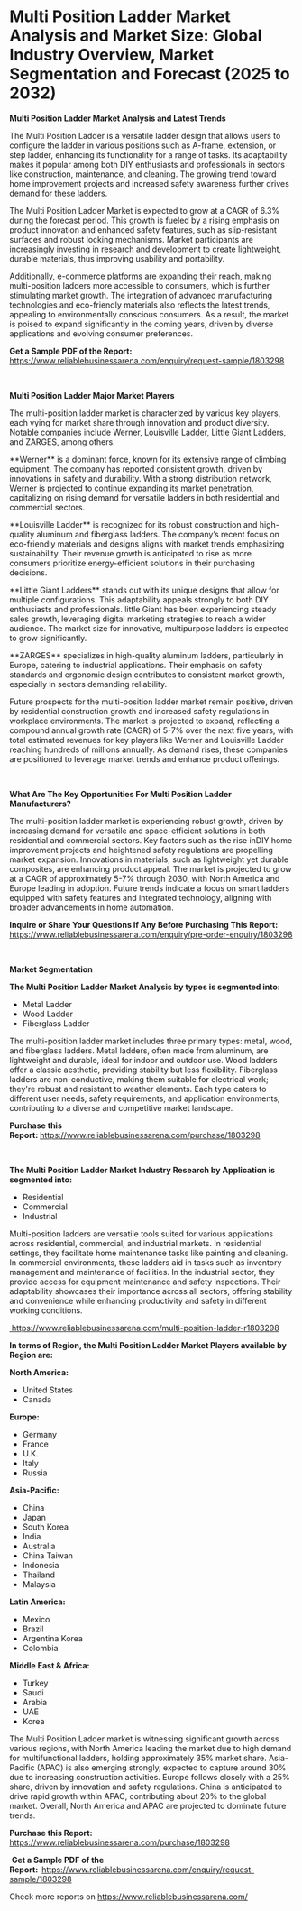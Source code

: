 <p><h1>Multi Position Ladder Market Analysis and Market Size: Global Industry Overview, Market Segmentation and Forecast (2025 to 2032)</h1></p><p><strong>Multi Position Ladder Market Analysis and Latest Trends</strong></p>
<p><p>The Multi Position Ladder is a versatile ladder design that allows users to configure the ladder in various positions such as A-frame, extension, or step ladder, enhancing its functionality for a range of tasks. Its adaptability makes it popular among both DIY enthusiasts and professionals in sectors like construction, maintenance, and cleaning. The growing trend toward home improvement projects and increased safety awareness further drives demand for these ladders.</p><p>The Multi Position Ladder Market is expected to grow at a CAGR of 6.3% during the forecast period. This growth is fueled by a rising emphasis on product innovation and enhanced safety features, such as slip-resistant surfaces and robust locking mechanisms. Market participants are increasingly investing in research and development to create lightweight, durable materials, thus improving usability and portability. </p><p>Additionally, e-commerce platforms are expanding their reach, making multi-position ladders more accessible to consumers, which is further stimulating market growth. The integration of advanced manufacturing technologies and eco-friendly materials also reflects the latest trends, appealing to environmentally conscious consumers. As a result, the market is poised to expand significantly in the coming years, driven by diverse applications and evolving consumer preferences.</p></p>
<p><strong>Get a Sample PDF of the Report:&nbsp;</strong> <a href="https://www.reliablebusinessarena.com/enquiry/request-sample/1803298?utm_campaign=2868&utm_medium=2&utm_source=Github&utm_content=ia&utm_term=10042025&utm_id=multi-position-ladder">https://www.reliablebusinessarena.com/enquiry/request-sample/1803298</a></p>
<p>&nbsp;</p>
<p><strong>Multi Position Ladder Major Market Players</strong></p>
<p><p>The multi-position ladder market is characterized by various key players, each vying for market share through innovation and product diversity. Notable companies include Werner, Louisville Ladder, Little Giant Ladders, and ZARGES, among others.</p><p>**Werner** is a dominant force, known for its extensive range of climbing equipment. The company has reported consistent growth, driven by innovations in safety and durability. With a strong distribution network, Werner is projected to continue expanding its market penetration, capitalizing on rising demand for versatile ladders in both residential and commercial sectors.</p><p>**Louisville Ladder** is recognized for its robust construction and high-quality aluminum and fiberglass ladders. The company’s recent focus on eco-friendly materials and designs aligns with market trends emphasizing sustainability. Their revenue growth is anticipated to rise as more consumers prioritize energy-efficient solutions in their purchasing decisions.</p><p>**Little Giant Ladders** stands out with its unique designs that allow for multiple configurations. This adaptability appeals strongly to both DIY enthusiasts and professionals. little Giant has been experiencing steady sales growth, leveraging digital marketing strategies to reach a wider audience. The market size for innovative, multipurpose ladders is expected to grow significantly.</p><p>**ZARGES** specializes in high-quality aluminum ladders, particularly in Europe, catering to industrial applications. Their emphasis on safety standards and ergonomic design contributes to consistent market growth, especially in sectors demanding reliability.</p><p>Future prospects for the multi-position ladder market remain positive, driven by residential construction growth and increased safety regulations in workplace environments. The market is projected to expand, reflecting a compound annual growth rate (CAGR) of 5-7% over the next five years, with total estimated revenues for key players like Werner and Louisville Ladder reaching hundreds of millions annually. As demand rises, these companies are positioned to leverage market trends and enhance product offerings.</p></p>
<p>&nbsp;</p>
<p><strong>What Are The Key Opportunities For Multi Position Ladder Manufacturers?</strong></p>
<p><p>The multi-position ladder market is experiencing robust growth, driven by increasing demand for versatile and space-efficient solutions in both residential and commercial sectors. Key factors such as the rise inDIY home improvement projects and heightened safety regulations are propelling market expansion. Innovations in materials, such as lightweight yet durable composites, are enhancing product appeal. The market is projected to grow at a CAGR of approximately 5-7% through 2030, with North America and Europe leading in adoption. Future trends indicate a focus on smart ladders equipped with safety features and integrated technology, aligning with broader advancements in home automation.</p></p>
<p><strong>Inquire or Share Your Questions If Any Before Purchasing This Report:</strong> <a href="https://www.reliablebusinessarena.com/enquiry/pre-order-enquiry/1803298?utm_campaign=2868&utm_medium=2&utm_source=Github&utm_content=ia&utm_term=10042025&utm_id=multi-position-ladder">https://www.reliablebusinessarena.com/enquiry/pre-order-enquiry/1803298</a></p>
<p>&nbsp;</p>
<p><strong>Market Segmentation</strong></p>
<p><strong>The Multi Position Ladder Market Analysis by types is segmented into:</strong></p>
<p><ul><li>Metal Ladder</li><li>Wood Ladder</li><li>Fiberglass Ladder</li></ul></p>
<p><p>The multi-position ladder market includes three primary types: metal, wood, and fiberglass ladders. Metal ladders, often made from aluminum, are lightweight and durable, ideal for indoor and outdoor use. Wood ladders offer a classic aesthetic, providing stability but less flexibility. Fiberglass ladders are non-conductive, making them suitable for electrical work; they're robust and resistant to weather elements. Each type caters to different user needs, safety requirements, and application environments, contributing to a diverse and competitive market landscape.</p></p>
<p><strong>Purchase this Report:&nbsp;</strong><a href="https://www.reliablebusinessarena.com/purchase/1803298?utm_campaign=2868&utm_medium=2&utm_source=Github&utm_content=ia&utm_term=10042025&utm_id=multi-position-ladder">https://www.reliablebusinessarena.com/purchase/1803298</a></p>
<p>&nbsp;</p>
<p><strong>The Multi Position Ladder Market Industry Research by Application is segmented into:</strong></p>
<p><ul><li>Residential</li><li>Commercial</li><li>Industrial</li></ul></p>
<p><p>Multi-position ladders are versatile tools suited for various applications across residential, commercial, and industrial markets. In residential settings, they facilitate home maintenance tasks like painting and cleaning. In commercial environments, these ladders aid in tasks such as inventory management and maintenance of facilities. In the industrial sector, they provide access for equipment maintenance and safety inspections. Their adaptability showcases their importance across all sectors, offering stability and convenience while enhancing productivity and safety in different working conditions.</p></p>
<p><a href="https://www.reliablebusinessarena.com/multi-position-ladder-r1803298?utm_campaign=2868&utm_medium=2&utm_source=Github&utm_content=ia&utm_term=10042025&utm_id=multi-position-ladder">&nbsp;https://www.reliablebusinessarena.com/multi-position-ladder-r1803298</a></p>
<p><strong>In terms of Region, the Multi Position Ladder Market Players available by Region are:</strong></p>
<p>
    <p> <strong> North America: </strong>
        <ul>
            <li>United States</li>
            <li>Canada</li>
        </ul>
        </p> 
    <p> <strong> Europe: </strong>
        <ul>
            <li>Germany</li>
            <li>France</li>
            <li>U.K.</li>
            <li>Italy</li>
            <li>Russia</li>
        </ul>
        </p> 
    <p> <strong> Asia-Pacific: </strong>
        <ul>
            <li>China</li>
            <li>Japan</li>
            <li>South Korea</li>
            <li>India</li>
            <li>Australia</li>
            <li>China Taiwan</li>
            <li>Indonesia</li>
            <li>Thailand</li>
            <li>Malaysia</li>
        </ul>
        </p> 
    <p> <strong> Latin America: </strong>
        <ul>
            <li>Mexico</li>
            <li>Brazil</li>
            <li>Argentina Korea</li>
            <li>Colombia</li>
        </ul>
        </p> 
    <p> <strong> Middle East & Africa: </strong>
        <ul>
            <li>Turkey</li>
            <li>Saudi</li>
            <li>Arabia</li>
            <li>UAE</li>
            <li>Korea</li>
        </ul>
    </p>
    </p>
<p><p>The Multi Position Ladder market is witnessing significant growth across various regions, with North America leading the market due to high demand for multifunctional ladders, holding approximately 35% market share. Asia-Pacific (APAC) is also emerging strongly, expected to capture around 30% due to increasing construction activities. Europe follows closely with a 25% share, driven by innovation and safety regulations. China is anticipated to drive rapid growth within APAC, contributing about 20% to the global market. Overall, North America and APAC are projected to dominate future trends.</p></p>
<p><strong>Purchase this Report: </strong><a href="https://www.reliablebusinessarena.com/purchase/1803298?utm_campaign=2868&utm_medium=2&utm_source=Github&utm_content=ia&utm_term=10042025&utm_id=multi-position-ladder">https://www.reliablebusinessarena.com/purchase/1803298</a></p>
<p>&nbsp;<strong>Get a Sample PDF of the Report:&nbsp;&nbsp;</strong><a href="https://www.reliablebusinessarena.com/enquiry/request-sample/1803298?utm_campaign=2868&utm_medium=2&utm_source=Github&utm_content=ia&utm_term=10042025&utm_id=multi-position-ladder">https://www.reliablebusinessarena.com/enquiry/request-sample/1803298</a></p>
<p><strong></strong></p>
<p>Check more reports on <a href="https://www.reliablebusinessarena.com/?utm_campaign=2868&utm_medium=2&utm_source=Github&utm_content=ia&utm_term=10042025&utm_id=multi-position-ladder">https://www.reliablebusinessarena.com/</a></p>